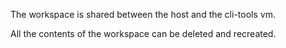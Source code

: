 
The workspace is shared between the host and the cli-tools vm.

All the contents of the workspace can be deleted and recreated.


